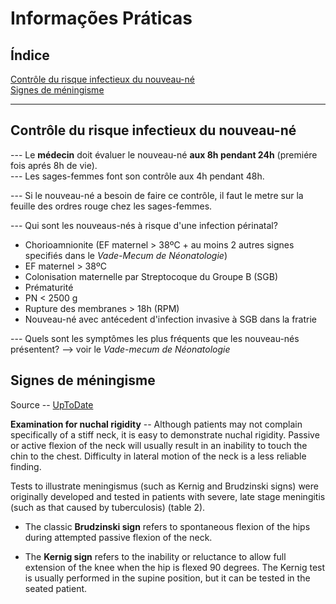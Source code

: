 # Informações Práticas

## Índice

[Contrôle du risque infectieux du nouveau-né](#contrôle-du-risque-infectieux-du-nouveau-né)  
[Signes de méningisme](#signes-de-méningisme)  

---


## Contrôle du risque infectieux du nouveau-né

--- Le **médecin** doit évaluer le nouveau-né **aux 8h pendant 24h** (premiére fois aprés 8h de vie).  
--- Les sages-femmes font son contrôle aux 4h pendant 48h.  

--- Si le nouveau-né a besoin de faire ce contrôle, il faut le metre sur la feuille des ordres rouge chez les sages-femmes.

--- Qui sont les nouveaus-nés à risque d'une infection périnatal?

- Chorioamnionite (EF maternel > 38ºC + au moins 2 autres signes specifiés dans le *Vade-Mecum de Néonatologie*)
- EF maternel > 38ºC
- Colonisation maternelle par Streptocoque du Groupe B (SGB)
- Prématurité
- PN < 2500 g
- Rupture des membranes > 18h (RPM)
- Nouveau-né avec antécedent d'infection invasive à SGB dans la fratrie

--- Quels sont les symptômes les plus fréquents que les nouveau-nés présentent? --> voir le *Vade-mecum de Néonatologie*


## Signes de méningisme

Source -- [UpToDate](https://www.uptodate.com/contents/clinical-features-and-diagnosis-of-acute-bacterial-meningitis-in-adults)

**Examination for nuchal rigidity** -- Although patients may not complain specifically of a stiff neck, it is easy to demonstrate nuchal rigidity. Passive or active flexion of the neck will usually result in an inability to touch the chin to the chest. Difficulty in lateral motion of the neck is a less reliable finding.

Tests to illustrate meningismus (such as Kernig and Brudzinski signs) were originally developed and tested in patients with severe, late stage meningitis (such as that caused by tuberculosis) (table 2).

- The classic **Brudzinski sign** refers to spontaneous flexion of the hips during attempted passive flexion of the neck.

- The **Kernig sign** refers to the inability or reluctance to allow full extension of the knee when the hip is flexed 90 degrees. The Kernig test is usually performed in the supine position, but it can be tested in the seated patient.
